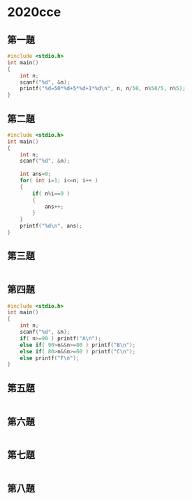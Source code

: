 # 2020cce

## 第一題
```c
#include <stdio.h>
int main()
{
	int n;
	scanf("%d", &n);
	printf("%d=50*%d+5*%d+1*%d\n", n, n/50, n%50/5, n%5);
}
```

## 第二題
```c
#include <stdio.h>
int main()
{
	int n;
	scanf("%d", &n);
	
	int ans=0;
	for( int i=1; i<=n; i++ )
	{
		if( n%i==0 )
		{
			ans++;
		}
	}
	printf("%d\n", ans);
}
```

## 第三題
```c

```

## 第四題
```c
#include <stdio.h>
int main()
{
	int n;
	scanf("%d", &n);
	if( n>=90 ) printf("A\n");
	else if( 90>n&&n>=80 ) printf("B\n");
	else if( 80>n&&n>=60 ) printf("C\n");
	else printf("F\n");
}
```

## 第五題
```c

```

## 第六題
```c

```

## 第七題
```c

```

## 第八題
```c

```
